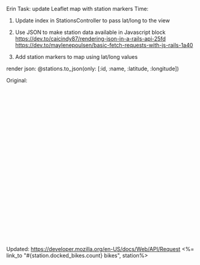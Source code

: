 Erin
Task: update Leaflet map with station markers
Time:

1. Update index in StationsController to pass lat/long to the view

2. Use JSON to make station data available in Javascript block https://dev.to/caicindy87/rendering-json-in-a-rails-api-25fd
https://dev.to/maylenepoulsen/basic-fetch-requests-with-js-rails-1a40


2. Add station markers to map using lat/long values

 render json: @stations.to_json(only: [:id, :name, :latitude, :longitude])

Original:
    <div id="map" class="leaflet-container" style="height: 400px;" >
      <script>var map = L.map('map').setView([42.319519, -72.629761], 13);
        L.tileLayer('https://tile.openstreetmap.org/{z}/{x}/{y}.png', {
        maxZoom: 19,
        attribution: '&copy; <a href="http://www.openstreetmap.org/copyright">OpenStreetMap</a>'
        }).addTo(map);
      </script>
    </div>  

Updated:
https://developer.mozilla.org/en-US/docs/Web/API/Request
<%= link_to "#{station.docked_bikes.count} bikes", station%> 

  <div id="map" class="leaflet-container" style="height: 400px;">
    <script>
    document.addEventListener("DOMContentLoaded", function() {
      fetch('/stations') 
        .then(response => response.json())  
        .then(stations => {
            console.log(stations);  
            var map = L.map('map').setView([42.319519, -72.629761], 13);  // Default center
            L.tileLayer('https://tile.openstreetmap.org/{z}/{x}/{y}.png', {
            maxZoom: 19,
            attribution: '&copy; <a href="http://www.openstreetmap.org/copyright">OpenStreetMap</a>'
            }).addTo(map);
            // Create markers for each station
            stations.forEach(function(station) {
            L.marker([station.latitude, station.longitude])
                .addTo(map)
                .bindPopup("<b>" + station.name + "</b><br>Station ID: " + station.id);
            });
        })
      });
      </script>
  </div>
